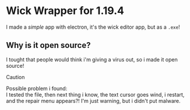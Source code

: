 # Wick Wrapper for 1.19.4
I made a *simple* app with electron, it's the wick editor app, but as a `.exe`!

## Why is it open source?
I tought that people would think i'm giving a virus out, so i made it open source!

> [!CAUTION]
> Possible problem i found:<br>
> I tested the file, then next thing i know, the text cursor goes wind, i restart, and the repair menu appears?! I'm just warning, but i didn't put malware.
